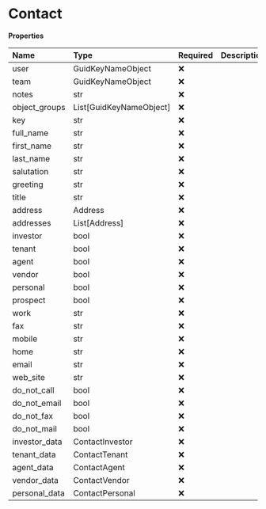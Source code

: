 # Contact

**Properties**

| Name          | Type                    | Required | Description |
| :------------ | :---------------------- | :------- | :---------- |
| user          | GuidKeyNameObject       | ❌       |             |
| team          | GuidKeyNameObject       | ❌       |             |
| notes         | str                     | ❌       |             |
| object_groups | List[GuidKeyNameObject] | ❌       |             |
| key           | str                     | ❌       |             |
| full_name     | str                     | ❌       |             |
| first_name    | str                     | ❌       |             |
| last_name     | str                     | ❌       |             |
| salutation    | str                     | ❌       |             |
| greeting      | str                     | ❌       |             |
| title         | str                     | ❌       |             |
| address       | Address                 | ❌       |             |
| addresses     | List[Address]           | ❌       |             |
| investor      | bool                    | ❌       |             |
| tenant        | bool                    | ❌       |             |
| agent         | bool                    | ❌       |             |
| vendor        | bool                    | ❌       |             |
| personal      | bool                    | ❌       |             |
| prospect      | bool                    | ❌       |             |
| work          | str                     | ❌       |             |
| fax           | str                     | ❌       |             |
| mobile        | str                     | ❌       |             |
| home          | str                     | ❌       |             |
| email         | str                     | ❌       |             |
| web_site      | str                     | ❌       |             |
| do_not_call   | bool                    | ❌       |             |
| do_not_email  | bool                    | ❌       |             |
| do_not_fax    | bool                    | ❌       |             |
| do_not_mail   | bool                    | ❌       |             |
| investor_data | ContactInvestor         | ❌       |             |
| tenant_data   | ContactTenant           | ❌       |             |
| agent_data    | ContactAgent            | ❌       |             |
| vendor_data   | ContactVendor           | ❌       |             |
| personal_data | ContactPersonal         | ❌       |             |

<!-- This file was generated by liblab | https://liblab.com/ -->
